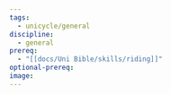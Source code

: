 ```yaml
---
tags:
  - unicycle/general
discipline:
  - general
prereq:
  - "[[docs/Uni Bible/skills/riding]]"
optional-prereq: 
image: 
---
```

